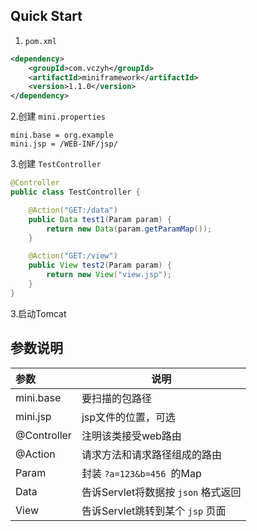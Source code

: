 ## Quick Start

1. `pom.xml`
```xml
<dependency>
    <groupId>com.vczyh</groupId>
    <artifactId>miniframework</artifactId>
    <version>1.1.0</version>
</dependency>
```

2.创建 `mini.properties`

```properties
mini.base = org.example
mini.jsp = /WEB-INF/jsp/
```
3.创建 `TestController`

```java
@Controller
public class TestController {

    @Action("GET:/data")
    public Data test1(Param param) {
        return new Data(param.getParamMap());
    }

    @Action("GET:/view")
    public View test2(Param param) {
        return new View("view.jsp");
    }
}
```
3.启动Tomcat

## 参数说明

| 参数        | 说明                                |
| :---------- | ----------------------------------- |
| mini.base   | 要扫描的包路径                      |
| mini.jsp    | jsp文件的位置，可选                 |
| @Controller | 注明该类接受web路由                 |
| @Action     | 请求方法和请求路径组成的路由        |
| Param       | 封装 `?a=123&b=456 `的Map           |
| Data        | 告诉Servlet将数据按 `json` 格式返回 |
| View        | 告诉Servlet跳转到某个 `jsp` 页面    |


